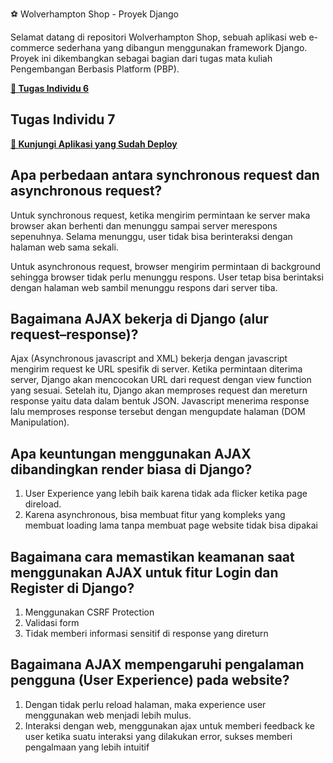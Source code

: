 ⚽ Wolverhampton Shop - Proyek Django

Selamat datang di repositori Wolverhampton Shop, sebuah aplikasi web e-commerce sederhana yang dibangun menggunakan framework Django. Proyek ini dikembangkan sebagai bagian dari tugas mata kuliah Pengembangan Berbasis Platform (PBP).

**[🔗 Tugas Individu 6](https://github.com/prasetyasurya-ui/football_shop)**

## Tugas Individu 7

**[🔗 Kunjungi Aplikasi yang Sudah Deploy](https://prasetya-surya-footballshop.pbp.cs.ui.ac.id/)**

## Apa perbedaan antara synchronous request dan asynchronous request?

Untuk synchronous request, ketika mengirim permintaan ke server maka browser akan berhenti dan menunggu sampai server merespons sepenuhnya. Selama menunggu, user tidak bisa berinteraksi dengan halaman web sama sekali.

Untuk asynchronous request, browser mengirim permintaan di background sehingga browser tidak perlu menunggu respons. User tetap bisa berintaksi dengan halaman web sambil menunggu respons dari server tiba.

## Bagaimana AJAX bekerja di Django (alur request–response)?
Ajax (Asynchronous javascript and XML) bekerja dengan javascript mengirim request ke URL spesifik di server. Ketika permintaan diterima server, Django akan mencocokan URL dari request dengan view function yang sesuai. Setelah itu, Django akan memproses request dan mereturn response yaitu data dalam bentuk JSON. Javascript menerima response lalu memproses response tersebut dengan mengupdate halaman (DOM Manipulation).

## Apa keuntungan menggunakan AJAX dibandingkan render biasa di Django?
1. User Experience yang lebih baik karena tidak ada flicker ketika page direload.
2. Karena asynchronous, bisa membuat fitur yang kompleks yang membuat loading lama tanpa membuat page website tidak bisa dipakai

## Bagaimana cara memastikan keamanan saat menggunakan AJAX untuk fitur Login dan Register di Django?
1. Menggunakan CSRF Protection
2. Validasi form
3. Tidak memberi informasi sensitif di response yang direturn

## Bagaimana AJAX mempengaruhi pengalaman pengguna (User Experience) pada website?
1. Dengan tidak perlu reload halaman, maka experience user menggunakan web menjadi lebih mulus.
2. Interaksi dengan web, menggunakan ajax untuk memberi feedback ke user ketika suatu interaksi yang dilakukan error, sukses memberi pengalmaan yang lebih intuitif